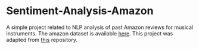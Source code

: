 # Sentiment-Analysis-Amazon

A simple project related to NLP analysis of past Amazon reviews for musical instruments. The amazon dataset is available [here](https://cseweb.ucsd.edu/~jmcauley/datasets.html#amazon_reviews). This project was adapted from [this](https://github.com/koosha-t/Sentiment-Analysis-NLP-for-Marketting) repository. 